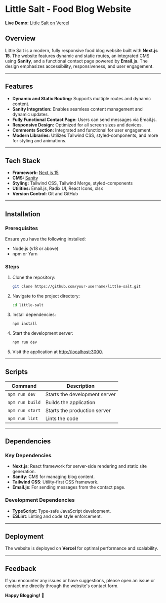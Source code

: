 # Little Salt - Food Blog Website  

**Live Demo:** [Little Salt on Vercel](your-vercel-link-here)  

## Overview  
Little Salt is a modern, fully responsive food blog website built with **Next.js 15**. The website features dynamic and static routes, an integrated CMS using **Sanity**, and a functional contact page powered by **Email.js**. The design emphasizes accessibility, responsiveness, and user engagement.  

---

## Features  
- **Dynamic and Static Routing:** Supports multiple routes and dynamic content.  
- **Sanity Integration:** Enables seamless content management and dynamic updates.  
- **Fully Functional Contact Page:** Users can send messages via Email.js.  
- **Responsive Design:** Optimized for all screen sizes and devices.  
- **Comments Section:** Integrated and functional for user engagement.  
- **Modern Libraries:** Utilizes Tailwind CSS, styled-components, and more for styling and animations.  

---

## Tech Stack  
- **Framework:** [Next.js 15](https://nextjs.org/)  
- **CMS:** [Sanity](https://www.sanity.io/)  
- **Styling:** Tailwind CSS, Tailwind Merge, styled-components  
- **Utilities:** Email.js, Radix UI, React Icons, clsx  
- **Version Control:** Git and GitHub  

---

## Installation  

### Prerequisites  
Ensure you have the following installed:  
- Node.js (v18 or above)  
- npm or Yarn  

### Steps  
1. Clone the repository:  
   ```bash  
   git clone https://github.com/your-username/little-salt.git  
   ```  
2. Navigate to the project directory:  
   ```bash  
   cd little-salt  
   ```  
3. Install dependencies:  
   ```bash  
   npm install  
   ```  
4. Start the development server:  
   ```bash  
   npm run dev  
   ```  
5. Visit the application at [http://localhost:3000](http://localhost:3000).  

---

## Scripts  

| Command          | Description                  |  
|-------------------|------------------------------|  
| `npm run dev`    | Starts the development server|  
| `npm run build`  | Builds the application       |  
| `npm run start`  | Starts the production server |  
| `npm run lint`   | Lints the code               |  

---

## Dependencies  

### Key Dependencies  
- **Next.js**: React framework for server-side rendering and static site generation.  
- **Sanity**: CMS for managing blog content.  
- **Tailwind CSS**: Utility-first CSS framework.  
- **Email.js**: For sending messages from the contact page.  

### Development Dependencies  
- **TypeScript**: Type-safe JavaScript development.  
- **ESLint**: Linting and code style enforcement.  

---

## Deployment  
The website is deployed on **Vercel** for optimal performance and scalability.  

---

## Feedback  
If you encounter any issues or have suggestions, please open an issue or contact me directly through the website's contact form.  

**Happy Blogging!** 🌟  
